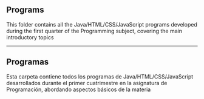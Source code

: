 ## Programs
This folder contains all the Java/HTML/CSS/JavaScript programs developed during the first quarter of the Programming subject, covering the main introductory topics



-------

## Programas
Esta carpeta contiene todos los programas de Java/HTML/CSS/JavaScript desarrollados durante el primer cuatrimestre en la asignatura de Programación, abordando aspectos básicos de la materia


